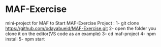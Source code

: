 # MAF-Exercise
mini-project for MAF
to Start MAF-Exercise Project : 
1- git clone https://github.com/odayabueid/MAF-Exercise.git
2- open the folder you clone it on the editor(VS code as an example)
3- cd maf-project
4- npm install
5- npm start 
